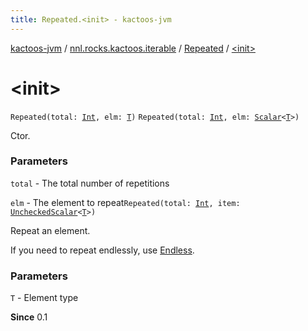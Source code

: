 ```yaml
---
title: Repeated.<init> - kactoos-jvm
---
```


[kactoos-jvm](../../index.html) / [nnl.rocks.kactoos.iterable](../index.html) / [Repeated](index.html) / [&lt;init&gt;](./-init-.html)

# &lt;init&gt;

`Repeated(total: `[`Int`](https://kotlinlang.org/api/latest/jvm/stdlib/kotlin/-int/index.html)`, elm: `[`T`](index.html#T)`)`
`Repeated(total: `[`Int`](https://kotlinlang.org/api/latest/jvm/stdlib/kotlin/-int/index.html)`, elm: `[`Scalar`](../../nnl.rocks.kactoos/-scalar/index.html)`<`[`T`](index.html#T)`>)`

Ctor.

### Parameters

`total` - The total number of repetitions

`elm` - The element to repeat`Repeated(total: `[`Int`](https://kotlinlang.org/api/latest/jvm/stdlib/kotlin/-int/index.html)`, item: `[`UncheckedScalar`](../../nnl.rocks.kactoos.scalar/-unchecked-scalar/index.html)`<`[`T`](index.html#T)`>)`

Repeat an element.

If you need to repeat endlessly, use [Endless](../-endless/index.html).

### Parameters

`T` - Element type

**Since**
0.1

